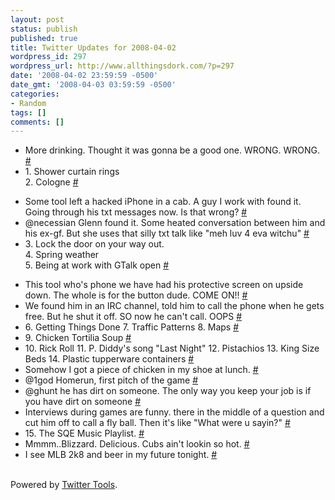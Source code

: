 ```yaml
---
layout: post
status: publish
published: true
title: Twitter Updates for 2008-04-02
wordpress_id: 297
wordpress_url: http://www.allthingsdork.com/?p=297
date: '2008-04-02 23:59:59 -0500'
date_gmt: '2008-04-03 03:59:59 -0500'
categories:
- Random
tags: []
comments: []
---
```

<ul class="aktt_tweet_digest">
<li>More drinking. Thought it was gonna be a good one. WRONG. WRONG. <a href="http://twitter.com/BobbiDigital/statuses/781228316">#</a></li>
<li>1. Shower curtain rings<br />
2. Cologne <a href="http://twitter.com/BobbiDigital/statuses/781486270">#</a></li></p>
<li>Some tool left a hacked iPhone in a cab. A guy I work with found it. Going through his txt messages now. Is that wrong? <a href="http://twitter.com/BobbiDigital/statuses/781525711">#</a></li>
<li>@necessian Glenn found it. Some heated conversation between him and his ex-gf. But she uses that silly txt talk like "meh luv 4 eva witchu" <a href="http://twitter.com/BobbiDigital/statuses/781530941">#</a></li>
<li>3. Lock the door on your way out.<br />
4. Spring weather<br />
5. Being at work with GTalk open <a href="http://twitter.com/BobbiDigital/statuses/781540465">#</a></li></p>
<li>This tool who's phone we have had his protective screen on upside down. The whole is for the button dude. COME ON!! <a href="http://twitter.com/BobbiDigital/statuses/781584770">#</a></li>
<li>We found him in an IRC channel, told him to call the phone when he gets free. But he shut it off. SO now he can't call. OOPS <a href="http://twitter.com/BobbiDigital/statuses/781592560">#</a></li>
<li>6. Getting Things Done  7. Traffic Patterns  8. Maps <a href="http://twitter.com/BobbiDigital/statuses/781594236">#</a></li>
<li>9. Chicken Tortilia Soup <a href="http://twitter.com/BobbiDigital/statuses/781595459">#</a></li>
<li>10. Rick Roll  11. P. Diddy's song "Last Night"  12. Pistachios 13.  King Size Beds 14. Plastic tupperware containers <a href="http://twitter.com/BobbiDigital/statuses/781601951">#</a></li>
<li>Somehow I got a piece of chicken in my shoe at lunch. <a href="http://twitter.com/BobbiDigital/statuses/781654403">#</a></li>
<li>@1god Homerun, first pitch of the game <a href="http://twitter.com/BobbiDigital/statuses/781659417">#</a></li>
<li>@ghunt he has dirt on someone. The only way you keep your job is if you have dirt on someone <a href="http://twitter.com/BobbiDigital/statuses/781670752">#</a></li>
<li>Interviews during games are funny. there in the middle of a question and cut him off to call a fly ball. Then it's like "What were u sayin?" <a href="http://twitter.com/BobbiDigital/statuses/781703883">#</a></li>
<li>15. The SQE Music Playlist. <a href="http://twitter.com/BobbiDigital/statuses/781706656">#</a></li>
<li>Mmmm..Blizzard. Delicious. Cubs ain't lookin so hot. <a href="http://twitter.com/BobbiDigital/statuses/781728731">#</a></li>
<li>I see MLB 2k8 and beer in my future tonight. <a href="http://twitter.com/BobbiDigital/statuses/781743960">#</a></li><br />
</ul></p>
<p class="aktt_credit">Powered by <a href="http://alexking.org/projects/wordpress">Twitter Tools</a>.</p></p>
